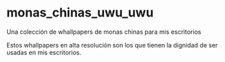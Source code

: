 # monas_chinas_uwu_uwu
Una colección de whallpapers de monas chinas para mis escritorios 

Estos whallpapers en alta resolución son los que
tienen la dignidad de ser usadas en mis escritorios. 
